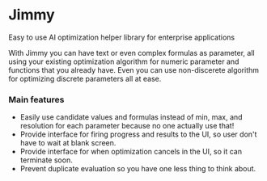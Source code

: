 # Jimmy
Easy to use AI optimization helper library for enterprise applications

With Jimmy you can have text or even complex formulas as parameter, all using your existing optimization algorithm for numeric parameter and functions that you already have. Even you can use non-discerete algorithm for optimizing discrete parameters all at ease. 

### Main features ###
* Easily use candidate values and formulas instead of min, max, and resolution for each parameter because no one actually use that!
* Provide interface for firing progress and results to the UI, so user don't have to wait at blank screen.
* Provide interface for when optimization cancels in the UI, so it can terminate soon.
* Prevent duplicate evaluation so you have one less thing to think about.
